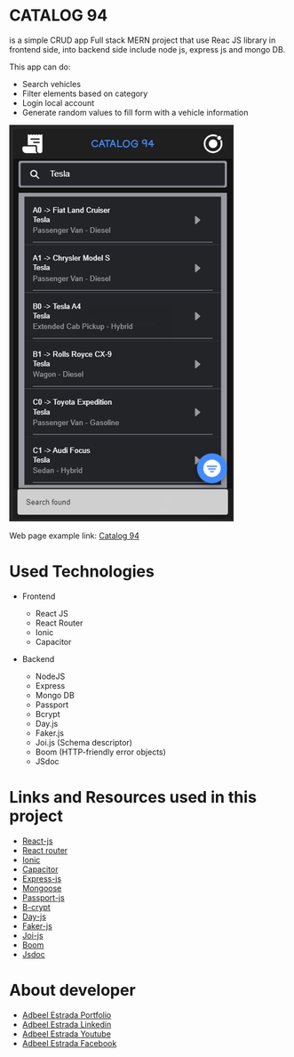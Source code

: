 # CATALOG 94
is a simple CRUD app Full stack MERN project that use Reac JS library in frontend side, into backend side include node js, express js and mongo DB.

This app can do:
- Search vehicles
- Filter elements based on category
- Login local account
- Generate random values to fill form with a vehicle information

![](/src/theme/image/readme.png)

Web page example link: [Catalog 94](https://catalog94.herokuapp.com)

# Used Technologies
- Frontend
  - React JS
  - React Router
  - Ionic
  - Capacitor

- Backend
  - NodeJS
  - Express
  - Mongo DB
  - Passport
  - Bcrypt
  - Day.js
  - Faker.js
  - Joi.js (Schema descriptor)
  - Boom (HTTP-friendly error objects)
  - JSdoc

# Links and Resources used in this project
- [React-js](https://reactjs.org)
- [React router](https://reactrouter.com/web/guides/quick-start)
- [Ionic](https://ionicframework.com)
- [Capacitor](https://capacitorjs.com)
- [Express-js](https://expressjs.com)
- [Mongoose](https://mongoosejs.com)
- [Passport-js](http://www.passportjs.org)
- [B-crypt](https://www.npmjs.com/package/bcrypt)
- [Day-js](https://day.js.org/en)
- [Faker-js](http://marak.github.io/faker.js)
- [Joi-js](https://joi.dev)
- [Boom](https://hapi.dev/module/boom)
- [Jsdoc](https://jsdoc.app)

# About developer
- [Adbeel Estrada Portfolio](https://eadbeel94.web.app/)
- [Adbeel Estrada Linkedin](https://www.linkedin.com/in/adbeel-estrada-9a332b181/)
- [Adbeel Estrada Youtube](https://www.youtube.com/channel/UCKpR_x5WgtNCXx0oE2GuNag)
- [Adbeel Estrada Facebook](https://www.facebook.com/Z1K3C)